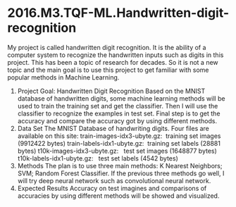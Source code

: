 # 2016.M3.TQF-ML.Handwritten-digit-recognition
My project is called handwritten digit recognition. It is the ability of a computer system to recognize the handwritten inputs such as digits in this project. This has been a topic of research for decades. So it is not a new topic and the main goal is to use this project to get familiar with some popular methods in Machine Learning.
1.	Project Goal:
Handwritten Digit Recognition
Based on the MNIST database of handwritten digits, some machine learning methods will be used to train the training set and get the classifier. Then I will use the classifier to recognize the examples in test set. Final step is to get the accuracy and compare the accuracy got by using different methods.
2.	Data Set
   The MNIST Database of handwriting digits.
   Four files are available on this site:
   train-images-idx3-ubyte.gz:  training set images (9912422 bytes) 
   train-labels-idx1-ubyte.gz:  training set labels (28881 bytes) 
   t10k-images-idx3-ubyte.gz:   test set images (1648877 bytes) 
   t10k-labels-idx1-ubyte.gz:   test set labels (4542 bytes)
3.	Methods
The plan is to use three main methods:
K Nearest Neighbors; SVM; Random Forest Classifier.
If the previous three methods go well, I will try deep neural network such as convolutional neural network.
4.	Expected Results
Accuracy on test imagines and comparisons of accuracies by using different methods will be showed and visualized.
